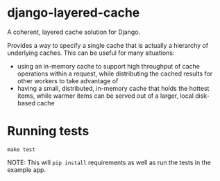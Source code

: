# django-layered-cache

A coherent, layered cache solution for Django.

Provides a way to specify a single cache that is actually a hierarchy of underlying caches.  This can be useful for many situations:

- using an in-memory cache to support high throughput of cache operations within a request, while distributing the cached results for other workers to take advantage of
- having a small, distributed, in-memory cache that holds the hottest items, while warmer items can be served out of a larger, local disk-based cache


# Running tests

```
make test
```

NOTE: This will `pip install` requirements as well as run the tests in the example app.